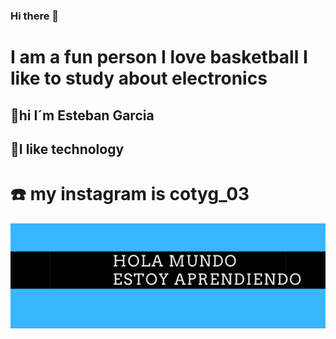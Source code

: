 ### Hi there 👋
# I am a fun person I love basketball I like to study about electronics
## :monkey:hi I´m Esteban Garcia 
## :school_satchel:I like technology
# :phone: my instagram is cotyg_03



<img src="https://github.com/estebangarcia03/estebangarcia03/blob/master/hola%20mundo%20estoy%20aprendiendo.png"/>
<!--

**estebangarcia03/estebangarcia03** is a ✨ _special_ ✨ repository because its `README.md` (this file) appears on your GitHub profile.


